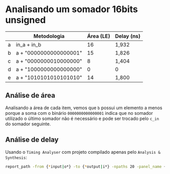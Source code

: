 # Analisando um somador 16bits unsigned

|     | Metodologia            | Área (LE) | Delay (ns) |
| --- | ---------------------- | --------- | ---------- |
| a   | in_a + in_b            | 16        | 1,932      |
| b   | a + "0000000000000001" | 15        | 1,826      |
| c   | a + "0000000010000000" | 8         | 1,404      |
| d   | a + "1000000000000000" | 0         | 0          |
| e   | a + "1010101010101010" | 14        | 1,800      |


## Análise de área

Analisando a área de cada item, vemos que `b` possui um elemento a menos porque a soma com o binário `0000000000000001` indica que no somador utilizado o último somador não é necessário e pode ser trocado pelo `c_in` do somador seguinte.

## Análise de delay

Usando o `Timing Analyser` com projeto compilado apenas pelo `Analysis & Synthesis`:

```bash
report_path -from {*input|o*} -to {*output|i*} -npaths 20 -panel_name {Report Path}
```


